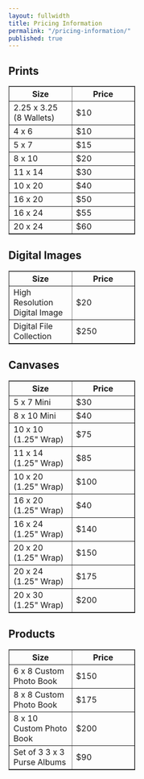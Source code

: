 ```yaml
---
layout: fullwidth
title: Pricing Information
permalink: "/pricing-information/"
published: true
---
```


## Prints

  <table border="1" style="width: 50%;">
   <tr>
    <th>Size</th>
    <th>Price</th>
   </tr>
   <tr>
    <td style="width: 50%;">2.25 x 3.25 (8 Wallets)</td>
    <td>$10</td>
   </tr>
   <tr>
    <td>4 x 6</td>
    <td>$10</td>
   </tr>
   <tr>
    <td>5 x 7</td>
    <td>$15</td>
    </tr>
   <tr>
    <td>8 x 10</td>
    <td>$20</td>
    </tr>
   <tr>
    <td>11 x 14</td>
    <td>$30</td>
    </tr>
   <tr>
   <td>10 x 20</td>
    <td>$40</td>
    </tr>
   <tr>
   <td>16 x 20</td>
    <td>$50</td>
    </tr>
   <tr>
   <td>16 x 24</td>
    <td>$55</td>
    </tr>
   <tr>
   <td>20 x 24</td>
    <td>$60</td>
    </tr>
  </table>
  
## Digital Images

  <table border="1" style="width: 50%;">
   <tr>
    <th>Size</th>
    <th>Price</th>
   </tr>
   <tr>
    <td style="width: 50%;">High Resolution Digital Image</td>
    <td>$20</td>
   </tr>
   <tr>
    <td>Digital File Collection</td>
    <td>$250</td>
   </tr>
   </table>

## Canvases

<table border="1" style="width: 50%;">
   <tr>
    <th>Size</th>
    <th>Price</th>
   </tr>
   <tr>
    <td style="width: 50%;">5 x 7 Mini</td>
    <td>$30</td>
   </tr>
   <tr>
    <td>8 x 10 Mini</td>
    <td>$40</td>
   </tr>
   <tr>
    <td>10 x 10 (1.25" Wrap)</td>
    <td>$75</td>
    </tr>
   <tr>
    <td>11 x 14 (1.25" Wrap)</td>
    <td>$85</td>
    </tr>
   <tr>
    <td>10 x 20 (1.25" Wrap)</td>
    <td>$100</td>
    </tr>
   <tr>
   <td>16 x 20 (1.25" Wrap)</td>
    <td>$40</td>
    </tr>
   <tr>
   <td>16 x 24 (1.25" Wrap)</td>
    <td>$140</td>
    </tr>
   <tr>
   <td>20 x 20 (1.25" Wrap)</td>
    <td>$150</td>
    </tr>
   <tr>
   <td>20 x 24 (1.25" Wrap)</td>
    <td>$175</td>
    </tr>
    <tr>
   <td>20 x 30 (1.25" Wrap)</td>
    <td>$200</td>
    </tr>
  </table>

## Products

  <table border="1" style="width: 50%;">
   <tr>
    <th>Size</th>
    <th>Price</th>
   </tr>
   <tr>
    <td style="width: 50%;">6 x 8 Custom Photo Book</td>
    <td>$150</td>
   </tr>
   <tr>
    <td>8 x 8 Custom Photo Book</td>
    <td>$175</td>
   </tr>
   <tr>
    <td>8 x 10 Custom Photo Book</td>
    <td>$200</td>
    </tr>
   <tr>
   <td>Set of 3 3 x 3 Purse Albums</td>
    <td>$90</td>
    </tr>
   </table>
